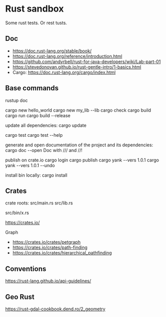 # Rust sandbox

Some rust tests. Or rest tusts.

## Doc

- https://doc.rust-lang.org/stable/book/
- https://doc.rust-lang.org/reference/introduction.html
- https://github.com/andyrbell/rust-for-java-developers/wiki/Lab-part-01
- https://stevedonovan.github.io/rust-gentle-intro/1-basics.html
- Cargo: https://doc.rust-lang.org/cargo/index.html

## Base commands

rustup doc

cargo new hello_world
cargo new my_lib --lib
cargo check
cargo build
cargo run
cargo build --release

update all dependencies:
cargo update

cargo test
cargo test --help

generate and open documentation of the project and its dependencies:
cargo doc --open
Doc with /// and //!

publish on crate.io
cargo login
cargo publish
cargo yank --vers 1.0.1
cargo yank --vers 1.0.1 --undo

install bin locally:
cargo install


## Crates

crate roots:
src/main.rs
src/lib.rs

src/bin/x.rs



https://crates.io/

Graph

- https://crates.io/crates/petgraph
- https://crates.io/crates/path-finding
- https://crates.io/crates/hierarchical_pathfinding

## Conventions

https://rust-lang.github.io/api-guidelines/


## Geo Rust

https://rust-gdal-cookbook.dend.ro/2_geometry
